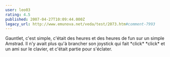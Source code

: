 ```yaml
---
user: leo03
rating: 4.5
published: 2007-04-27T10:09:44.000Z
legacy_url: http://www.emunova.net/veda/test/2073.htm#comment-7993
---
```

Gauntlet, c'est simple, c'était des heures et des heures de fun sur un simple Amstrad. Il n'y avait plus qu'à brancher son joystick qui fait \*click\* \*click\* et un ami sur le clavier, et c'était partie pour s'éclater.